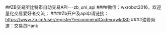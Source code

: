 ##ZB交易所比特币自动交易API---zb_uni_api
####微信：wxrobot2016，欢迎量化交易爱好者交流；
####Zb开户及api申请链接：https://www.zb.cn/user/register?recommendCode=qwk080
####油管频道：交易员Hank
